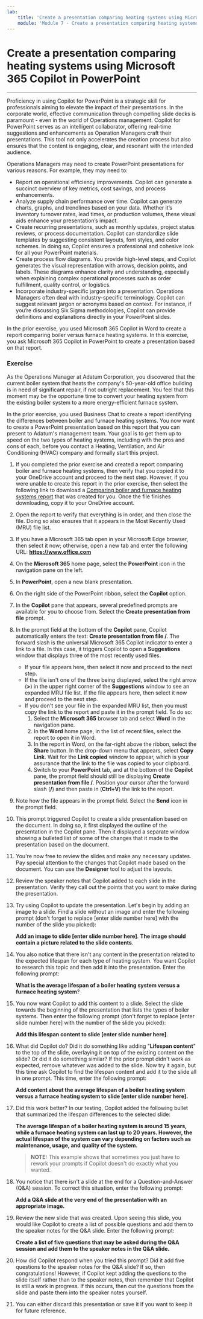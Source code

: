 ```yaml
---
lab:
    title: 'Create a presentation comparing heating systems using Microsoft 365 Copilot in PowerPoint'
    module: 'Module 7 - Create a presentation comparing heating systems using Microsoft 365 Copilot in PowerPoint'
---
```



# Create a presentation comparing heating systems using Microsoft 365 Copilot in PowerPoint
---
Proficiency in using Copilot for PowerPoint is a strategic skill for professionals aiming to elevate the impact of their presentations. In the corporate world, effective communication through compelling slide decks is paramount - even in the world of Operations management. Copilot for PowerPoint serves as an intelligent collaborator, offering real-time suggestions and enhancements as Operation Managers craft their presentations. This tool not only accelerates the creation process but also ensures that the content is engaging, clear, and resonant with the intended audience.

Operations Managers may need to create PowerPoint presentations for various reasons. For example, they may need to:

 -  Report on operational efficiency improvements. Copilot can generate a succinct overview of key metrics, cost savings, and process enhancements.
 -  Analyze supply chain performance over time. Copilot can generate charts, graphs, and trendlines based on your data. Whether it’s inventory turnover rates, lead times, or production volumes, these visual aids enhance your presentation’s impact.
 -  Create recurring presentations, such as monthly updates, project status reviews, or process documentation. Copilot can standardize slide templates by suggesting consistent layouts, font styles, and color schemes. In doing so, Copilot ensures a professional and cohesive look for all your PowerPoint materials.
 -  Create process flow diagrams. You provide high-level steps, and Copilot generates the visual representation with arrows, decision points, and labels. These diagrams enhance clarity and understanding, especially when explaining complex operational processes such as order fulfillment, quality control, or logistics.<br>
 -  Incorporate industry-specific jargon into a presentation. Operations Managers often deal with industry-specific terminology. Copilot can suggest relevant jargon or acronyms based on context. For instance, if you’re discussing Six Sigma methodologies, Copilot can provide definitions and explanations directly in your PowerPoint slides.

In the prior exercise, you used Microsoft 365 Copilot in Word to create a report comparing boiler versus furnace heating systems. In this exercise, you ask Microsoft 365 Copilot in PowerPoint to create a presentation based on that report.

### Exercise

As the Operations Manager at Adatum Corporation, you discovered that the current boiler system that heats the company's 50-year-old office building is in need of significant repair, if not outright replacement. You feel that this moment may be the opportune time to convert your heating system from the existing boiler system to a more energy-efficient furnace system.

In the prior exercise, you used Business Chat  to create a report identifying the differences between boiler and furnace heating systems. You now want to create a PowerPoint presentation based on this report that you can present to Adatum's management team. Your goal is to get them up to speed on the two types of heating systems, including with the pros and cons of each, before you contact a Heating, Ventilation, and Air Conditioning (HVAC) company and formally start this project.

1.  If you completed the prior exercise and created a report comparing boiler and furnace heating systems, then verify that you copied it to your OneDrive account and proceed to the next step. However, if you were unable to create this report in the prior exercise, then select the following link to download a [Comparing boiler and furnace heating systems report](https://go.microsoft.com/fwlink/?linkid=2269121) that was created for you. Once the file finishes downloading, copy it to your OneDrive account.
2.  Open the report to verify that everything is in order, and then close the file. Doing so also ensures that it appears in the Most Recently Used (MRU) file list.
3.  If you have a Microsoft 365 tab open in your Microsoft Edge browser, then select it now; otherwise, open a new tab and enter the following URL: **https://www.office.com**
4.  On the **Microsoft 365** home page, select the **PowerPoint** icon in the navigation pane on the left.
5.  In **PowerPoint**, open a new blank presentation.
6.  On the right side of the PowerPoint ribbon, select the **Copilot** option.
7.  In the **Copilot** pane that appears, several predefined prompts are available for you to choose from. Select the **Create presentation from file** prompt.
8.  In the prompt field at the bottom of the **Copilot** pane, Copilot automatically enters the text: **Create presentation from file /**. The forward slash is the universal Microsoft 365 Copilot indicator to enter a link to a file. In this case, it triggers Copilot to open a **Suggestions** window that displays three of the most recently used files.
     -  If your file appears here, then select it now and proceed to the next step.
     -  If the file isn't one of the three being displayed, select the right arrow (**&gt;**) in the upper right corner of the **Suggestions** window to see an expanded MRU file list. If the file appears here, then select it now and proceed to the next step.
     -  If you don't see your file in the expanded MRU list, then you must copy the link to the report and paste it in the prompt field. To do so:
        1.  Select the **Microsoft 365** browser tab and select **Word** in the navigation pane.
        2.  In the **Word** home page, in the list of recent files, select the report to open it in Word.
        3.  In the report in Word, on the far-right above the ribbon, select the **Share** button. In the drop-down menu that appears, select **Copy Link**. Wait for the **Link copied** window to appear, which is your assurance that the link to the file was copied to your clipboard.
        4.  Switch to your **PowerPoint** tab, and at the bottom of the **Copilot** pane, the prompt field should still be displaying **Create presentation from file /**. Position your cursor after the forward slash (**/**) and then paste in (**Ctrl+V**) the link to the report.
9.  Note how the file appears in the prompt field. Select the **Send** icon in the prompt field.
10. This prompt triggered Copilot to create a slide presentation based on the document. In doing so, it first displayed the outline of the presentation in the Copilot pane. Then it displayed a separate window showing a bulleted list of some of the changes that it made to the presentation based on the document.
11. You're now free to review the slides and make any necessary updates. Pay special attention to the changes that Copilot made based on the document. You can use the **Designer** tool to adjust the layouts.
12. Review the speaker notes that Copilot added to each slide in the presentation. Verify they call out the points that you want to make during the presentation.
13. Try using Copilot to update the presentation. Let's begin by adding an image to a slide. Find a slide without an image and enter the following prompt (don't forget to replace \[enter slide number here\] with the number of the slide you picked):
    
    **Add an image to slide \[enter slide number here\]**. **The image should contain a picture related to the slide contents**.
14. You also notice that there isn't any content in the presentation related to the expected lifespan for each type of heating system. You want Copilot to research this topic and then add it into the presentation. Enter the following prompt:
    
    **What is the average lifespan of a boiler heating system versus a furnace heating system**?
15. You now want Copilot to add this content to a slide. Select the slide towards the beginning of the presentation that lists the types of boiler systems. Then enter the following prompt (don't forget to replace \[enter slide number here\] with the number of the slide you picked):
    
    **Add this lifespan content to slide \[enter slide number here\]**.
16. What did Copilot do? Did it do something like adding "**Lifespan content**" to the top of the slide, overlaying it on top of the existing content on the slide? Or did it do something similar? If the prior prompt didn't work as expected, remove whatever was added to the slide. Now try it again, but this time ask Copilot to find the lifespan content and add it to the slide all in one prompt. This time, enter the following prompt:
    
    **Add content about the average lifespan of a boiler heating system versus a furnace heating system to slide \[enter slide number here\].**
17. Did this work better? In our testing, Copilot added the following bullet that summarized the lifespan differences to the selected slide:
    
    **The average lifespan of a boiler heating system is around 15 years, while a furnace heating system can last up to 20 years. However, the actual lifespan of the system can vary depending on factors such as maintenance, usage, and quality of the system.**

    > **NOTE:** This example shows that sometimes you just have to rework your prompts if Copilot doesn't do exactly what you wanted.

18. You notice that there isn't a slide at the end for a Question-and-Answer (Q&A) session. To correct this situation, enter the following prompt:
    
    **Add a Q&A slide at the very end of the presentation with an appropriate image.**
19. Review the new slide that was created. Upon seeing this slide, you would like Copilot to create a list of possible questions and add them to the speaker notes for the Q&A slide. Enter the following prompt:
    
    **Create a list of five questions that may be asked during the Q&A session and add them to the speaker notes in the Q&A slide.**
20. How did Copilot respond when you tried this prompt? Did it add five questions to the speaker notes for the Q&A slide? If so, then congratulations! However, if Copilot kept adding the questions to the slide itself rather than to the speaker notes, then remember that Copilot is still a work in progress. If this occurs, then cut the questions from the slide and paste them into the speaker notes yourself.
21. You can either discard this presentation or save it if you want to keep it for future reference.
